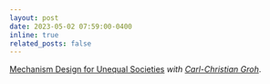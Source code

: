 ```yaml
---
layout: post
date: 2023-05-02 07:59:00-0400
inline: true
related_posts: false
---
```


[Mechanism Design for Unequal Societies]([https://www.imf.org/en/Home](https://papers.ssrn.com/sol3/papers.cfm?abstract_id=3688376)) *with [Carl-Christian Groh](https://carlchristiangroh.com/)*.
